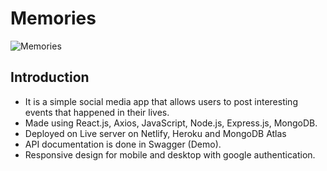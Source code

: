 # Memories

![Memories](https://drive.google.com/file/d/14lVPGYbxxtsU5JbVxOe1WtKaMkJgQZ1i/view?usp=sharing)

## Introduction

 - It is a simple social media app that allows users to post interesting events that happened in their lives.
 - Made using React.js, Axios, JavaScript, Node.js, Express.js, MongoDB. 
 - Deployed on Live server on Netlify, Heroku and MongoDB Atlas
 - API documentation is done in Swagger (Demo).
 - Responsive design for mobile and desktop with google authentication.
